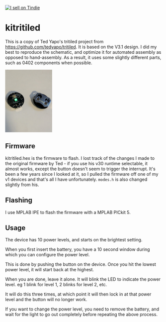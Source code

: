 <a href="https://www.tindie.com/stores/gcormier/"><img src="https://d2ss6ovg47m0r5.cloudfront.net/badges/tindie-mediums.png" alt="I sell on Tindie" width="150" height="78"></a>

# kitritiled
This is a copy of Ted Yapo's tritiled project from https://github.com/tedyapo/tritiled. It is based on the V3.1 design.
I did my best to reproduce the schematic, and optimize it for automated assembly as opposed to hand-assembly. As a result, it uses some slightly different parts, such as 0402 components when possible.

<img  src="image.png" width=30% />

## Firmware
kitritiled.hex is the firmware to flash. I lost track of the changes I made to the original firmware by Ted - if you use his v30 runtime selectable, it almost works, except the button doesn't seem to trigger the interrupt. It's been a few years since I looked at it, so I pulled the firmware off one of my v1 devices and
that's all I have unfortunately. `modes.h` is also changed slightly from his.

## Flashing
I use MPLAB IPE to flash the firmware with a MPLAB PICkit 5.

## Usage
The device has 10 power levels, and starts on the brightest setting.

When you first insert the battery, you have a 10 second window during which you can configure the power level.

This is done by pushing the button on the device. Once you hit the lowest power level, it will start back at the highest.

When you are done, leave it alone. It will blink the LED to indicate the power level. eg 1 blink for level 1, 2 blinks for level 2, etc.

It will do this three times, at which point it will then lock in at that power level and the button will no longer work.

If you want to change the power level, you need to remove the battery, and wait for the light to go out completely before repeating the above process.